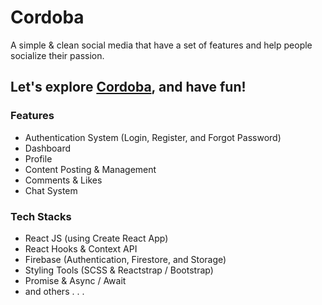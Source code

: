 # Cordoba

A simple & clean social media that have a set of features and help people socialize their passion.

## Let's explore [Cordoba](https://incordoba.netlify.app/), and have fun!

### Features
- Authentication System (Login, Register, and Forgot Password)
- Dashboard
- Profile
- Content Posting & Management
- Comments & Likes
- Chat System

### Tech Stacks
 - React JS (using Create React App)
 - React Hooks & Context API
 - Firebase (Authentication, Firestore, and Storage)
 - Styling Tools (SCSS & Reactstrap / Bootstrap)
 - Promise & Async / Await
 - and others . . .
